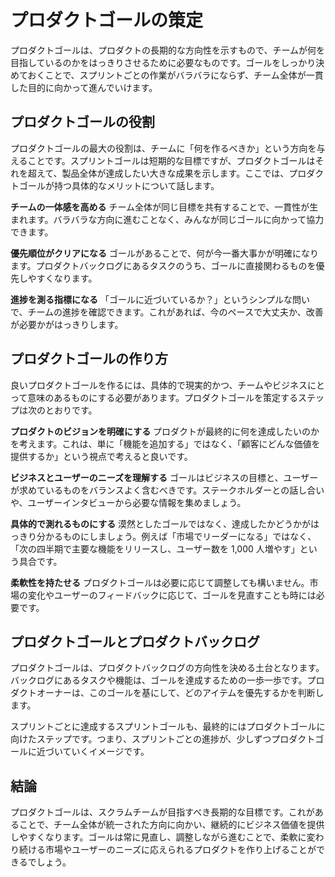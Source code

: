 # プロダクトゴールの策定

プロダクトゴールは、プロダクトの長期的な方向性を示すもので、チームが何を目指しているのかをはっきりさせるために必要なものです。ゴールをしっかり決めておくことで、スプリントごとの作業がバラバラにならず、チーム全体が一貫した目的に向かって進んでいけます。

## プロダクトゴールの役割

プロダクトゴールの最大の役割は、チームに「何を作るべきか」という方向を与えることです。スプリントゴールは短期的な目標ですが、プロダクトゴールはそれを超えて、製品全体が達成したい大きな成果を示します。ここでは、プロダクトゴールが持つ具体的なメリットについて話します。

**チームの一体感を高める**
チーム全体が同じ目標を共有することで、一貫性が生まれます。バラバラな方向に進むことなく、みんなが同じゴールに向かって協力できます。

**優先順位がクリアになる**
ゴールがあることで、何が今一番大事かが明確になります。プロダクトバックログにあるタスクのうち、ゴールに直接関わるものを優先しやすくなります。

**進捗を測る指標になる**
「ゴールに近づいているか？」というシンプルな問いで、チームの進捗を確認できます。これがあれば、今のペースで大丈夫か、改善が必要かがはっきりします。

## プロダクトゴールの作り方

良いプロダクトゴールを作るには、具体的で現実的かつ、チームやビジネスにとって意味のあるものにする必要があります。プロダクトゴールを策定するステップは次のとおりです。

**プロダクトのビジョンを明確にする**
プロダクトが最終的に何を達成したいのかを考えます。これは、単に「機能を追加する」ではなく、「顧客にどんな価値を提供するか」という視点で考えると良いです。

**ビジネスとユーザーのニーズを理解する**
ゴールはビジネスの目標と、ユーザーが求めているものをバランスよく含むべきです。ステークホルダーとの話し合いや、ユーザーインタビューから必要な情報を集めましょう。

**具体的で測れるものにする**
漠然としたゴールではなく、達成したかどうかがはっきり分かるものにしましょう。例えば「市場でリーダーになる」ではなく、「次の四半期で主要な機能をリリースし、ユーザー数を 1,000 人増やす」という具合です。

**柔軟性を持たせる**
プロダクトゴールは必要に応じて調整しても構いません。市場の変化やユーザーのフィードバックに応じて、ゴールを見直すことも時には必要です。

## プロダクトゴールとプロダクトバックログ

プロダクトゴールは、プロダクトバックログの方向性を決める土台となります。バックログにあるタスクや機能は、ゴールを達成するための一歩一歩です。プロダクトオーナーは、このゴールを基にして、どのアイテムを優先するかを判断します。

スプリントごとに達成するスプリントゴールも、最終的にはプロダクトゴールに向けたステップです。つまり、スプリントごとの進捗が、少しずつプロダクトゴールに近づいていくイメージです。

## 結論

プロダクトゴールは、スクラムチームが目指すべき長期的な目標です。これがあることで、チーム全体が統一された方向に向かい、継続的にビジネス価値を提供しやすくなります。ゴールは常に見直し、調整しながら進むことで、柔軟に変わり続ける市場やユーザーのニーズに応えられるプロダクトを作り上げることができるでしょう。
